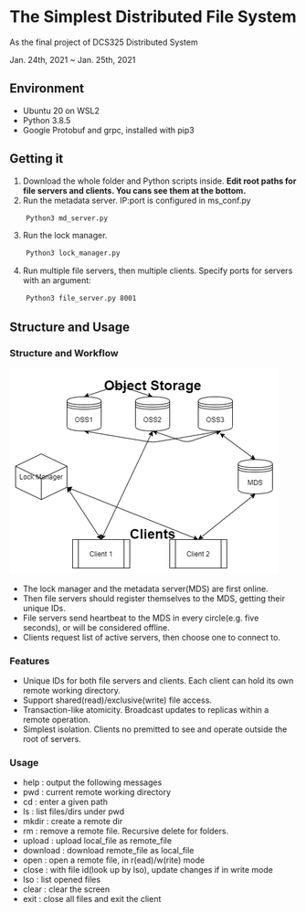 # The Simplest Distributed File System 

As the final project of DCS325 Distributed System

Jan. 24th, 2021 ~ Jan. 25th, 2021

## Environment

* Ubuntu 20 on WSL2
* Python 3.8.5
* Google Protobuf and grpc, installed with pip3

## Getting it

1. Download the whole folder and Python scripts inside. **Edit root paths for file servers and clients. You cans see them at the bottom.**
2. Run the metadata server. IP:port is configured in ms_conf.py

```bash
    Python3 md_server.py
```

3. Run the lock manager. 

```bash
    Python3 lock_manager.py
```

4. Run multiple file servers, then multiple clients. Specify ports for servers with an argument:

```bash
    Python3 file_server.py 8001
```

## Structure and Usage

### Structure and Workflow

![Struct](assets/struct.png?raw=true "Structure of the File System")


* The lock manager and the metadata server(MDS) are first online.
* Then file servers should register themselves to the MDS, getting their unique IDs.
* File servers send heartbeat to the MDS in every circle(e.g. five seconds), or will be considered offline.
* Clients request list of active servers, then choose one to connect to.

### Features

* Unique IDs for both file servers and clients. Each client can hold its own remote working directory.
* Support shared(read)/exclusive(write) file access.
* Transaction-like atomicity. Broadcast updates to replicas within a remote operation.
* Simplest isolation. Clients no premitted to see and operate outside the root of servers.

### Usage

* help : output the following messages
* pwd : current remote working directory
* cd : enter a given path
* ls : list files/dirs under pwd
* mkdir : create a remote dir
* rm : remove a remote file. Recursive delete for folders.
* upload : upload local_file as remote_file
* download : download remote_file as local_file
* open : open a remote file, in r(ead)/w(rite) mode
* close : with file id(look up by lso), update changes if in write mode
* lso : list opened files
* clear : clear the screen
* exit : close all files and exit the client